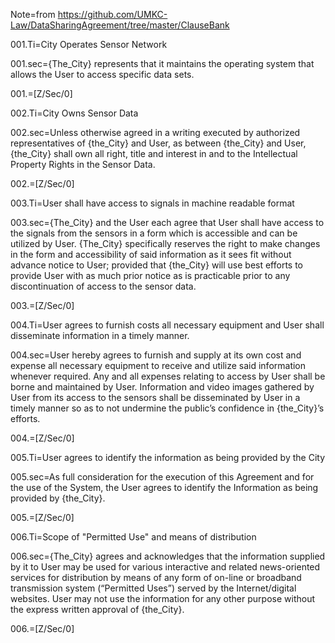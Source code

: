 Note=from https://github.com/UMKC-Law/DataSharingAgreement/tree/master/ClauseBank

001.Ti=City Operates Sensor Network

001.sec={The_City} represents that it maintains the operating system that allows the User to access specific data sets.

001.=[Z/Sec/0]

002.Ti=City Owns Sensor Data

002.sec=Unless otherwise agreed in a writing executed by authorized representatives of {the_City} and User, as between {the_City} and User, {the_City} shall own all right, title and interest in and to the Intellectual Property Rights in the Sensor Data.

002.=[Z/Sec/0]

003.Ti=User shall have access to signals in machine readable format

003.sec={The_City} and the User each agree that User shall have access to the signals from the sensors in a form which is accessible and can be utilized by User. {The_City} specifically reserves the right to make changes in the form and accessibility of said information as it sees fit without advance notice to User; provided that {the_City} will use best efforts to provide User with as much prior notice as is practicable prior to any discontinuation of access to the sensor data.

003.=[Z/Sec/0]

004.Ti=User agrees to furnish costs all necessary equipment and User shall disseminate information in a timely manner.

004.sec=User hereby agrees to furnish and supply at its own cost and expense all necessary equipment to receive and utilize said information whenever required. Any and all expenses relating to access by User shall be borne and maintained by User. Information and video images gathered by User from its access to the sensors shall be disseminated by User in a timely manner so as to not undermine the public’s confidence in {the_City}’s efforts.

004.=[Z/Sec/0]

005.Ti=User agrees to identify the information as being provided by the City

005.sec=As full consideration for the execution of this Agreement and for the use of the System, the User agrees to identify the Information as being provided by {the_City}.

005.=[Z/Sec/0]

006.Ti=Scope of "Permitted Use" and means of distribution

006.sec={The_City} agrees and acknowledges that the information supplied by it to User may be used for various interactive and related news-oriented services for distribution by means of any form of on-line or broadband transmission system (“Permitted Uses”) served by the Internet/digital websites. User may not use the information for any other purpose without the express written approval of {the_City}.

006.=[Z/Sec/0]
